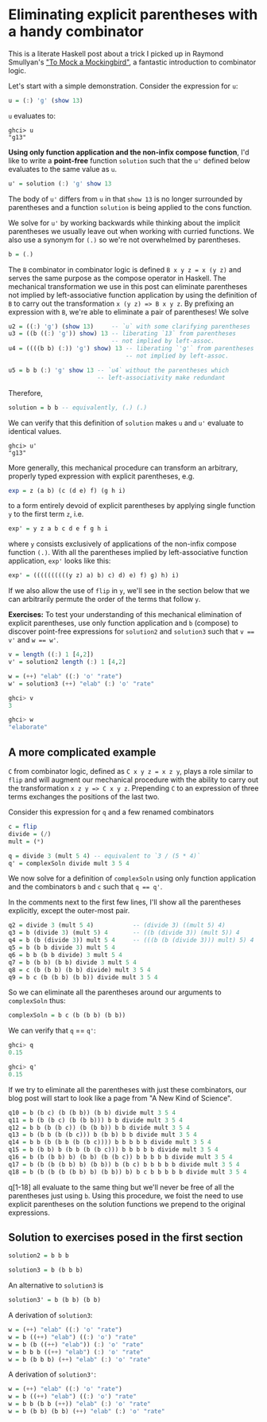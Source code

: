 # Eliminating explicit parentheses with a handy combinator

This is a literate Haskell post about a trick I picked up in Raymond Smullyan's
["To Mock a Mockingbird"](https://en.wikipedia.org/wiki/To_Mock_a_Mockingbird),
a fantastic introduction to combinator logic.

Let's start with a simple demonstration. Consider the expression for `u`:

```haskell
u = (:) 'g' (show 13)
```

`u` evaluates to:

```
ghci> u
"g13"
```

__Using only function application and the non-infix compose function__, I'd
like to write a __point-free__ function `solution` such that the `u'` defined
below evaluates to the same value as `u`.

```haskell
u' = solution (:) 'g' show 13
```

The body of `u'` differs from `u` in that `show 13` is no longer
surrounded by parentheses and a function `solution` is being applied to the cons
function.

We solve for `u'` by working backwards while thinking about the implicit
parentheses we usually leave out when working with curried functions. We
also use a synonym for `(.)` so we're not overwhelmed by parentheses.

```haskell
b = (.)
```

The `B` combinator in combinator logic is defined `B x y z = x (y z)` and
serves the same purpose as the compose operator in Haskell. The mechanical
transformation we use in this post can eliminate parentheses not implied by
left-associative function application by using the definition of `B` to carry
out the transformation `x (y z) => B x y z`. By prefixing an expression with
`B`, we're able to eliminate a pair of parentheses! We solve

```haskell
u2 = ((:) 'g') (show 13)     -- `u` with some clarifying parentheses
u3 = ((b ((:) 'g')) show) 13 -- liberating `13` from parentheses
                             -- not implied by left-assoc.
u4 = ((((b b) (:)) 'g') show) 13 -- liberating `'g'` from parentheses
                                 -- not implied by left-assoc.

u5 = b b (:) 'g' show 13 -- `u4` without the parentheses which
                         -- left-associativity make redundant
```

Therefore,

```haskell
solution = b b -- equivalently, (.) (.)
```

We can verify that this definition of `solution` makes `u` and `u'` evaluate to
identical values.

```
ghci> u'
"g13"
```

More generally, this mechanical procedure can transform an arbitrary, properly typed
expression with explicit parentheses, e.g.

```Haskell
exp = z (a b) (c (d e) f) (g h i)
```

to a form entirely devoid of explicit parentheses by applying single function `y` to
the first term `z`, i.e.

```haskell
exp' = y z a b c d e f g h i
```

where `y` consists exclusively of applications of the non-infix compose function
`(.)`. With all the parentheses implied by left-associative function application,
`exp'` looks like this:

```haskell
exp' = ((((((((((y z) a) b) c) d) e) f) g) h) i)
```

If we also allow the use of `flip` in `y`, we'll see in the section below that
we can arbitrarily permute the order of the terms that follow `y`.

__Exercises:__ To test your understanding of this mechanical elimination of
explicit parentheses, use only function application and `b` (compose) to
discover point-free expressions for `solution2` and `solution3` such that `v ==
v'` and `w == w'`.

```haskell
v = length ((:) 1 [4,2])
v' = solution2 length (:) 1 [4,2]

w = (++) "elab" ((:) 'o' "rate")
w' = solution3 (++) "elab" (:) 'o' "rate"
```

```haskell
ghci> v
3

ghci> w
"elaborate"
```

A more complicated example
---------------------------------

`C` from combinator logic, defined as `C x y z = x z y`, plays a role similar to
`flip` and will augment our mechanical procedure with the ability to carry out
the transformation `x z y => C x y z`. Prepending `C` to an expression of
three terms exchanges the positions of the last two.

Consider this expression for `q` and a few renamed combinators

```haskell
c = flip
divide = (/)
mult = (*)

q = divide 3 (mult 5 4) -- equivalent to `3 / (5 * 4)`
q' = complexSoln divide mult 3 5 4
```

We now solve for a definition of `complexSoln` using only function
application and the combinators `b` and `c` such that `q == q'`.

In the comments next to the first few lines, I'll show all the
parentheses explicitly, except the outer-most pair.

```haskell
q2 = divide 3 (mult 5 4)           -- (divide 3) ((mult 5) 4)
q3 = b (divide 3) (mult 5) 4       -- ((b (divide 3)) (mult 5)) 4
q4 = b (b (divide 3)) mult 5 4     -- (((b (b (divide 3))) mult) 5) 4
q5 = b (b b divide 3) mult 5 4
q6 = b b (b b divide) 3 mult 5 4
q7 = b (b b) (b b) divide 3 mult 5 4
q8 = c (b (b b) (b b) divide) mult 3 5 4
q9 = b c (b (b b) (b b)) divide mult 3 5 4
```

So we can eliminate all the parentheses around our arguments to `complexSoln` thus:

```haskell
complexSoln = b c (b (b b) (b b))
```

We can verify that `q` == `q'`:

```haskell
ghci> q
0.15

ghci> q'
0.15
```

If we try to eliminate all the parentheses with just these combinators, our
blog post will start to look like a page from "A New Kind of Science".

```haskell
q10 = b (b c) (b (b b)) (b b) divide mult 3 5 4
q11 = b (b (b c) (b (b b))) b b divide mult 3 5 4
q12 = b b (b (b c)) (b (b b)) b b divide mult 3 5 4
q13 = b (b b (b (b c))) b (b b) b b divide mult 3 5 4
q14 = b b (b (b b (b (b c)))) b b b b b divide mult 3 5 4
q15 = b (b b) b (b b (b (b c))) b b b b b divide mult 3 5 4
q16 = b (b (b b) b) (b b) (b (b c)) b b b b b divide mult 3 5 4
q17 = b (b (b (b b) b) (b b)) b (b c) b b b b b divide mult 3 5 4
q18 = b (b (b (b (b b) b) (b b)) b) b c b b b b b divide mult 3 5 4
```

q[1-18] all evaluate to the same thing but we'll never be free of all the
parentheses just using `b`. Using this procedure, we foist the need to use
explicit parentheses on the solution functions we prepend to the original
expressions.

Solution to exercises posed in the first section
---------------------------------------------------

```haskell
solution2 = b b b
```

```haskell
solution3 = b (b b b)
```

An alternative to `solution3` is

```haskell
solution3' = b (b b) (b b)
```

A derivation of `solution3`:

```Haskell
w = (++) "elab" ((:) 'o' "rate")
w = b ((++) "elab") ((:) 'o') "rate"
w = b (b ((++) "elab")) (:) 'o' "rate"
w = b b b ((++) "elab") (:) 'o' "rate"
w = b (b b b) (++) "elab" (:) 'o' "rate"
```

A derivation of `solution3'`:

```Haskell
w = (++) "elab" ((:) 'o' "rate")
w = b ((++) "elab") ((:) 'o') "rate"
w = b b (b b (++)) "elab" (:) 'o' "rate"
w = b (b b) (b b) (++) "elab" (:) 'o' "rate"
```

